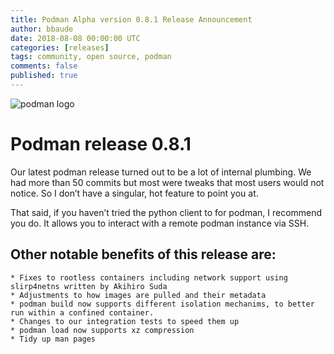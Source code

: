 ```yaml
---
title: Podman Alpha version 0.8.1 Release Announcement
author: bbaude 
date: 2018-08-08 00:00:00 UTC
categories: [releases]
tags: community, open source, podman
comments: false
published: true
---
```

<img src="../images/podman.png" alt="podman logo">

# Podman release 0.8.1
Our latest podman release turned out to be a lot of internal plumbing. We had more than 50 commits but most were tweaks that most users would not notice. So I don’t have a singular, hot feature to point you at.

<!--readmore-->
That said, if you haven’t tried the python client to for podman, I recommend you do. It allows you to interact with a remote podman instance via SSH.

## Other notable benefits of this release are:

    * Fixes to rootless containers including network support using slirp4netns written by Akihiro Suda
    * Adjustments to how images are pulled and their metadata
    * podman build now supports different isolation mechanims, to better run within a confined container.
    * Changes to our integration tests to speed them up
    * podman load now supports xz compression
    * Tidy up man pages
